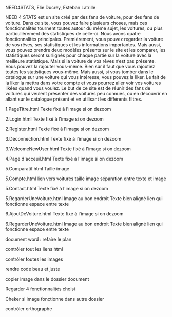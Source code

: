 NEED4STATS, Elie Ducrey, Esteban Latrille

NEED 4 STATS est un site créé par des fans de voiture, pour des fans de voiture. Dans ce site, vous pouvez faire plusieurs choses, mais ces fonctionnalités tournent toutes autour du même sujet, les voitures, ou plus particulièrement des statistiques de celle-ci. Nous avons quatre fonctionnalités principales. Premièrement, vous pouvez regarder la voiture de vos rêves, ses statistiques et les informations importantes. Mais aussi, vous pouvez prendre deux modèles présents sur le site et les comparer, les statistiques seront surlignés pour chaque partie sur la voiture avec la meilleure statistique. Mais si la voiture de vos rêves n’est pas présente. Vous pouvez la rajouter vous-même. Bien sûr il faut que vous rajoutiez toutes les statistiques vous-même. Mais aussi, si vous tomber dans le catalogue sur une voiture qui vous intéresse, vous pouvez la liker. Le fait de la liker la mettra dans votre compte et vous pourrez aller voir vos voitures likées quand vous voulez. Le but de ce site est de réunir des fans de voitures qui veulent présenter des voitures peu connues, ou en découvrir en allant sur le catalogue présent et en utilisant les différents filtres.

1.PageTitre.html
    Texte fixé à l'image si on dezoom

2.Login.html
    Texte fixé à l'image si on dezoom

2.Register.html
    Texte fixé à l'image si on dezoom

3.Déconnection.html
    Texte fixé à l'image si on dezoom

3.WelcomeNewUser.html
    Texte fixé à l'image si on dezoom

4.Page d'acceuil.html
    Texte fixé à l'image si on dezoom

5.Comparatif.html
    Taille image

5.Compte.html
    lien vers voitures
    taille image
    séparation entre texte et image

5.Contact.html
    Texte fixé à l'image si on dezoom

5.RegarderUneVoiture.html
    Image au bon endroit
    Texte bien aligné
    lien qui fonctionne
    espace entre texte

6.AjoutDeVoiture.html
    Texte fixé à l'image si on dezoom

6.RegarderUneVoiture.html
    Image au bon endroit
    Texte bien aligné
    lien qui fonctionne
    espace entre texte

document word :
    refaire le plan

contrôler tout les liens html

contrôler toutes les images

rendre code beau et juste

copier image dans le dossier document

Regarder 4 fonctionnalités choisi

Cheker si image fonctionne dans autre dossier

contrôler orthographe